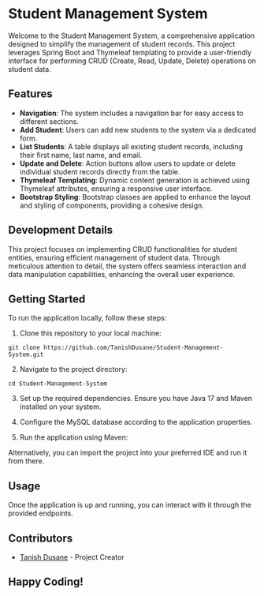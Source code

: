 # Student Management System

Welcome to the Student Management System, a comprehensive application designed to simplify the management of student records. This project leverages Spring Boot and Thymeleaf templating to provide a user-friendly interface for performing CRUD (Create, Read, Update, Delete) operations on student data.

## Features

- **Navigation**: The system includes a navigation bar for easy access to different sections.
- **Add Student**: Users can add new students to the system via a dedicated form.
- **List Students**: A table displays all existing student records, including their first name, last name, and email.
- **Update and Delete**: Action buttons allow users to update or delete individual student records directly from the table.
- **Thymeleaf Templating**: Dynamic content generation is achieved using Thymeleaf attributes, ensuring a responsive user interface.
- **Bootstrap Styling**: Bootstrap classes are applied to enhance the layout and styling of components, providing a cohesive design.

## Development Details

This project focuses on implementing CRUD functionalities for student entities, ensuring efficient management of student data. Through meticulous attention to detail, the system offers seamless interaction and data manipulation capabilities, enhancing the overall user experience.

## Getting Started

To run the application locally, follow these steps:

1. Clone this repository to your local machine:

```
git clone https://github.com/TanishDusane/Student-Management-System.git
```


2. Navigate to the project directory:

```
cd Student-Management-System
```


3. Set up the required dependencies. Ensure you have Java 17 and Maven installed on your system.

4. Configure the MySQL database according to the application properties.

5. Run the application using Maven:


Alternatively, you can import the project into your preferred IDE and run it from there.

## Usage

Once the application is up and running, you can interact with it through the provided endpoints. 

## Contributors

- [Tanish Dusane](https://github.com/TanishDusane) - Project Creator
  

## Happy Coding!


